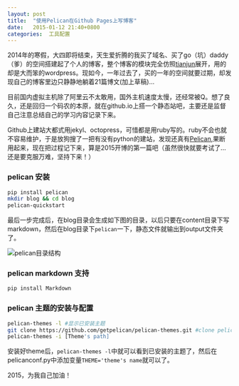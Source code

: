 ```yaml
---
layout: post
title:  "使用Pelican在Github Pages上写博客"
date:   2015-01-12 21:40+0800
categories:  工具配置
---
```



2014年的寒假，大四即将结束，天生爱折腾的我买了域名、买了go（坑）daddy（爹）的空间搭建起了个人的博客，整个博客的模块完全仿照[tianjun](tianjun.ml)展开，用的却是大而笨的wordpress。现如今，一年过去了，买的一年的空间就要过期，却发现自己的博客里边只静静地躺着21篇博文(加上草稿)...


目前国内虚拟主机除了阿里云不太敢用，国外主机速度太慢，还经常被Q。想了良久，还是回归一个码农的本原，就在github.io上搭一个静态站吧，主要还是监督自己注意总结自己的学习内容记录下来。


Github上建站大都式用jekyl、octopress，可惜都是用ruby写的。ruby不会也就不容易维护，于是放狗搜了一把有没有python的建站，发现还真有[Pelican](http://docs.getpelican.com/en/3.5.0/index.html),果断用起来，现在把过程记下来，算是2015开博的第一篇吧（虽然很快就要考试了...还是要克服万难，坚持下来！）


### pelican 安装

```bash
pip install pelican 
mkdir blog && cd blog
pelican-quickstart
```
最后一步完成后，在blog目录会生成如下图的目录，以后只要在content目录下写markdown，然后在blog目录下`pelican`一下，静态文件就输出到output文件夹了。

![pelican目录结构](http://cdn.mirsking.com/tools_configuration/150112_pelican_direction_struct.png)

### pelican markdown 支持

```bash
pip install Markdown
```

### pelican 主题的安装与配置

```bash
pelican-themes -l #显示已安装主题
git clone https://github.com/getpelican/pelican-themes.git #clone pelican's themes on github
pelican-themes -i [Theme's path]
```
安装好theme后，`pelican-themes -l`中就可以看到已安装的主题了，然后在pelicanconf.py中添加变量`THEME='theme's name`就可以了。

2015，为我自己加油！

